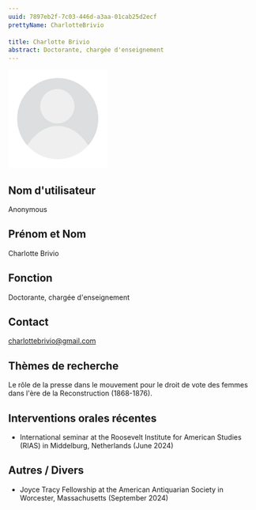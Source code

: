 ```yaml
---
uuid: 7897eb2f-7c03-446d-a3aa-01cab25d2ecf
prettyName: CharlotteBrivio

title: Charlotte Brivio
abstract: Doctorante, chargée d'enseignement
---
```


<img src="./avatar.webp" width="200px" />

## ﻿Nom d'utilisateur

 Anonymous

## Prénom et Nom

 Charlotte Brivio

## Fonction

 Doctorante, chargée d'enseignement

## Contact

 charlottebrivio@gmail.com

## Thèmes de recherche

 Le rôle de la presse dans le mouvement pour le droit de vote des femmes dans l'ère de la Reconstruction (1868-1876).

## Interventions orales récentes

 - International seminar at the Roosevelt Institute for American Studies (RIAS) in Middelburg, Netherlands (June 2024)

## Autres / Divers

 - Joyce Tracy Fellowship at the American Antiquarian Society in Worcester, Massachusetts (September 2024)

